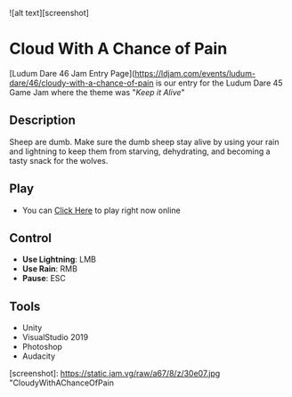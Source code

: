 ![alt text][screenshot]

# Cloud With A Chance of Pain
[Ludum Dare 46 Jam Entry Page](https://ldjam.com/events/ludum-dare/46/cloudy-with-a-chance-of-pain is our entry for the Ludum Dare 45 Game Jam where the theme was "*Keep it Alive*"

## Description
Sheep are dumb. Make sure the dumb sheep stay alive by using your rain and lightning to keep them from starving, dehydrating, and becoming a tasty snack for the wolves.

## Play
- You can [Click Here](https://prodigalson.itch.io/cloudywithachanceofpain) to play right now online

## Control
- **Use Lightning**: LMB
- **Use Rain**: RMB
- **Pause**: ESC

## Tools
- Unity
- VisualStudio 2019
- Photoshop
- Audacity

[screenshot]: https://static.jam.vg/raw/a67/8/z/30e07.jpg "CloudyWithAChanceOfPain
